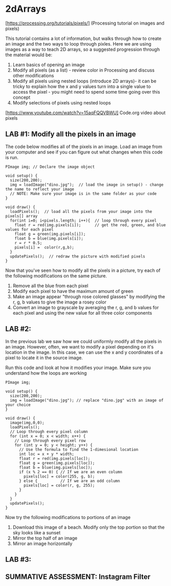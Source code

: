 # 2dArrays

[https://processing.org/tutorials/pixels/] (Processing tutorial on images and pixels)

This tutorial contains a lot of information, but walks through how to create an image and the two ways to loop through pixles. Here we are using images as a way to teach 2D arrays, so a suggested progression through the material would be:
1. Learn basics of opening an image
2. Modify all pixels (as a list) - review color in Processing and discuss other modifications
3. Modify all pixels using nested loops (introduce 2D arrays)- it can be tricky to explain how the x and y values turn into a single value to access the pixel - you might need to spend some time going over this concept
4. Modify selections of pixels using nested loops 

[https://www.youtube.com/watch?v=15aqFQQVBWU] Code.org video about pixels

## LAB #1: Modify all the pixels in an image

The code below modifies all of the pixels in an image. Load an image from your computer and see if you can figure out what changes when this code is run.

```
PImage img; // Declare the image object

void setup() {
  size(200,200);
  img = loadImage("dino.jpg");  // load the image in setup() - change the name to reflect your image
  // NOTE: Make sure your image is in the same folder as your code
}

void draw() {
  loadPixels();  // load all the pixels from your image into the pixels[] array
  for(int i=0; i<pixels.length; i++){  // loop through every pixel
    float r = red(img.pixels[i]);      // get the red, green, and blue values for each pixel
    float g = green(img.pixels[i]);
    float b = blue(img.pixels[i]);
    r = r * 0.5;
    pixels[i] =  color(r,g,b);     
  }
  updatePixels();  // redraw the picture with modified pixels
}
```

Now that you've seen how to modify all the pixels in a picture, try each of the following modifications on the same picture. 
1. Remove all the blue from each pixel
2. Modify each pixel to have the maximum amount of green
3. Make an image appear "through rose colored glasses" by modifying the r, g, b values to give the image a rosey color
4. Convert an image to grayscale by averaging the r, g, and b values for each pixel and using the new value for all three color components

## LAB #2:
In the previous lab we saw how we could uniformly modify all the pixels in an image. However, often, we want to modify a pixel depending on it's location in the image. In this case, we can use the x and y coordinates of a pixel to locate it in the source image. 

Run this code and look at how it modifies your image. Make sure you understand how the loops are working

```
PImage img;

void setup() {
  size(200,200);
  img = loadImage("dino.jpg"); // replace "dino.jpg" with an image of your choice
}

void draw() {
  image(img,0,0);
  loadPixels();
  // Loop through every pixel column
  for (int x = 0; x < width; x++) {
    // Loop through every pixel row
    for (int y = 0; y < height; y++) {
      // Use the formula to find the 1-dimesional location
      int loc = x + y * width;
      float r = red(img.pixels[loc]);
      float g = green(img.pixels[loc]);
      float b = blue(img.pixels[loc]);
      if (x % 2 == 0) { // If we are an even column
        pixels[loc] = color(255, g, b);
      } else {          // If we are an odd column
        pixels[loc] = color(r, g, 255);
      }
    }
  }
  updatePixels();
}
```
Now try the following modifications to portions of an image
1. Download this image of a beach. Modify only the top portion so that the sky looks like a sunset
2. Mirror the top half of an image
3. Mirror an image horizontally

## LAB #3:

## SUMMATIVE ASSESSMENT: Instagram Filter


